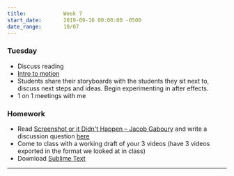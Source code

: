 ```yaml
---
title:            Week 7
start_date:       2019-09-16 00:00:00 -0500
date_range:       10/07
---
```


### Tuesday

- Discuss reading
- [Intro to motion](https://paper.dropbox.com/doc/Intro-to-Motion--AmOxZSeNeJ8PxwAHVzm9LqqRAQ-8okdxRyLaISOnWODuRAos)
- Students share their storyboards with the students they sit next to, discuss next steps and ideas. Begin experimenting in after effects.
- 1 on 1 meetings with me

### Homework
- Read [Screenshot or it Didn't Happen – Jacob Gaboury](https://www.fotomuseum.ch/en/explore/still-searching/articles/156303_screenshot_or_it_didnt_happen) and write a discussion question [here](https://paper.dropbox.com/doc/Mobile-Design-Discussion-Question--AmMIzIeRje8R6b9C6wRg28RRAQ-ugtPKeKjrtvOsF6TWeGmr)
- Come to class with a working draft of your 3 videos (have 3 videos exported in the format we looked at in class)
- Download [Sublime Text](https://www.sublimetext.com/)

---
